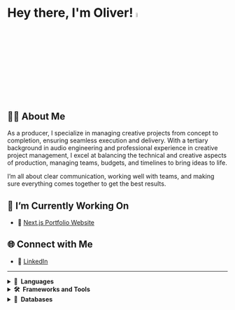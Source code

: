 # Hey there, I'm Oliver! <a href="https://oliverlister.dev/"><img src="https://media.giphy.com/media/hvRJCLFzcasrR4ia7z/giphy.gif" width="5%"></a>

## 👨🏻 About Me
As a producer, I specialize in managing creative projects from concept to completion, ensuring seamless execution and delivery. With a tertiary background in audio engineering and professional experience in creative project management, I excel at balancing the technical and creative aspects of production, managing teams, budgets, and timelines to bring ideas to life.

I’m all about clear communication, working well with teams, and making sure everything comes together to get the best results.

## 🔭 I’m Currently Working On
- 📝 [Next.js Portfolio Website](https://github.com/oliver-lister/oliverlister_dev)

## 🌐 Connect with Me
- 🔗 [LinkedIn](https://www.linkedin.com/in/oliver-lister/)

---
<details>
<summary><b>📘&nbsp;&nbsp;Languages</b></summary>
<br>
HTML, CSS, JavaScript, TypeScript, PHP
</details>

<details>
<summary><b>🛠️&nbsp;&nbsp;Frameworks&nbsp;and&nbsp;Tools</b></summary>
<br>
React .js, Next.js, Node.js, Express.js Redux Toolkit, Zustand, Stripe, React Testing Library, Jest, Vitest, TailwindCSS, Mantine, Git / GitHub, WordPress
</details>

<details>
<summary><b>🧳&nbsp;&nbsp;Databases</b></summary>
<br>
MongoDB, Postgres SQL, Supabase
</details>
